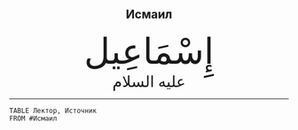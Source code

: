 <h2 style="text-align: center;">Исмаил</h2> <div style="font-family: Uthmanic; font-size: 4rem; text-align: center;">إِسْمَاعِيل</div> <div style="font-family: Uthmanic; font-size: 1.75rem; text-align: center;">عليه السلام</div> <hr>

```dataview
TABLE Лектор, Источник
FROM #Исмаил
```